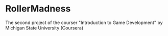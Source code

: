 # RollerMadness
The second project of the courser "Introduction to Game Development" by Michigan State University (Coursera)
